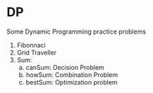 # DP
Some Dynamic Programming practice problems
 1. Fibonnaci
 2. Grid Traveller
 3. Sum:<br>
&nbsp;a. canSum: Decision Problem<br>
&nbsp;b. howSum: Combination Problem<br>
&nbsp;c. bestSum: Optimization problem<br>
